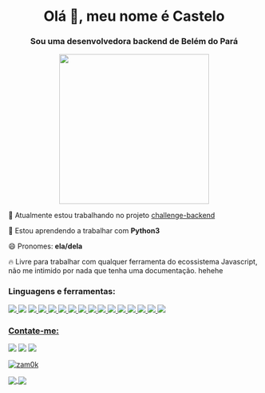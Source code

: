 <h1 align="center">Olá 👋, meu nome é Castelo</h1>
<h3 align="center">Sou uma desenvolvedora backend de Belém do Pará</h3>
<p align="center"><img src="https://64.media.tumblr.com/6721d0289ba04b8c03908e3b216ff360/2c4b5faffa0b56a4-4f/s400x600/16c40f8ac4c3f71d9c50b9b2b5129d3f892e9de6.gifv" width="300px"/></p>


 🔭 Atualmente estou trabalhando no projeto [challenge-backend](https://github.com/zam0k/challenge-backend)

 🌱 Estou aprendendo a trabalhar com **Python3**

 😄 Pronomes: **ela/dela**

 :fire: Livre para trabalhar com qualquer ferramenta do ecossistema Javascript, não me intimido por nada que tenha uma documentação. hehehe


<h3 align="left">Linguagens e ferramentas:</h3>
<p align="left"><a href="" target="blank"><img src="https://img.shields.io/badge/Windows-3e4772?style=for-the-badge&logo=windows&logoColor=white"/> </a><img src="https://img.shields.io/badge/Ubuntu-3e4772?style=for-the-badge&logo=ubuntu&logoColor=white"/></a> <a href="" target="blank"><img src="https://img.shields.io/badge/JavaScript-3e4772?style=for-the-badge&logo=javascript&logoColor=white"/> <a href="" target="blank"><img src="https://img.shields.io/badge/Node.js-3e4772?style=for-the-badge&logo=node.js&logoColor=white"/> <a href="" target="blank"><img src="https://img.shields.io/badge/TypeScript-3e4772?style=for-the-badge&logo=typescript&logoColor=white"/> <a href="" target="blank"><img src="https://img.shields.io/badge/Express.js-3e4772?style=for-the-badge"/> <a href="" target="blank"><img src="https://img.shields.io/badge/PostgreSQL-3e4772?style=for-the-badge&logo=postgresql&logoColor=white"/> <a href="" target="blank"><img src="https://img.shields.io/badge/MongoDB-3e4772?style=for-the-badge&logo=mongodb&logoColor=white"/> <a href="" target="blank"><img src="https://img.shields.io/badge/docker-3e4772.svg?style=for-the-badge&logo=docker&logoColor=white"/> <a href="" target="blank"><img src="https://img.shields.io/badge/Insomnia-3e4772?style=for-the-badge&logo=insomnia&logoColor=white"/> <a href="" target="blank"><img src="https://img.shields.io/badge/Postman-3e4772?style=for-the-badge&logo=postman&logoColor=white"/> <a href="" target="blank"><img src="https://img.shields.io/badge/-jest-3e4772?style=for-the-badge&logo=jest&logoColor=white"/> <a href="" target="blank"><img src="https://img.shields.io/badge/-Swagger-3e4772?style=for-the-badge&logo=swagger&logoColor=white"/> <a href="" target="blank"><img src="https://img.shields.io/badge/ESLint-3e4772?style=for-the-badge&logo=eslint&logoColor=white"/> <a href="" target="blank"><img src="https://img.shields.io/badge/prettier-3e4772?style=for-the-badge&logo=prettier&logoColor=white"/> <a href="" target="blank"><img src="https://img.shields.io/badge/Visual%20Studio%20Code-3e4772.svg?style=for-the-badge&logo=visual-studio-code&logoColor=white"/></p>

<h3 align="left">Contate-me:</h3>
<p align="left"> <a href="https://twitter.com/zamok97" target="blank"><img src="https://img.shields.io/badge/Zamok97-3e4772.svg?style=for-the-badge&logo=Twitter&logoColor=white" /></a> <a href="mailto:kellyplcastelo@gmail.com" target="blank"><img src="https://img.shields.io/badge/Gmail-3e4772?style=for-the-badge&logo=gmail&logoColor=white"/></a> <a href="" target="blank"><img src="https://img.shields.io/badge/Zamok%231481-3e4772.svg?style=for-the-badge&logo=discord&logoColor=white"/></p>
 
 <p align="left"> <a href="https://github.com/ryo-ma/github-profile-trophy"><img src="https://github-profile-trophy.vercel.app/?username=zam0k" alt="zam0k" /></a> </p>

 <a href="https://github.com/anuraghazra/github-readme-stats">
  <img align="center" src="https://github-readme-stats.vercel.app/api/top-langs?username=zam0k&show_icons=true&theme=dark&locale=en&layout=compact" />
</a>
<a href="https://github.com/anuraghazra/convoychat">
  <img align="center" src="https://github-readme-stats.vercel.app/api?username=zam0k&show_icons=true&theme=dark&locale=en" />
</a>



